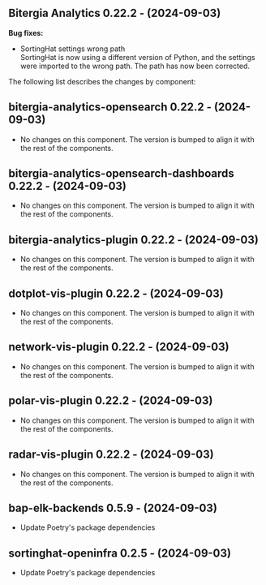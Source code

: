 ## Bitergia Analytics 0.22.2 - (2024-09-03)

**Bug fixes:**

 * SortingHat settings wrong path\
   SortingHat is now using a different version of Python, and the
   settings were imported to the wrong path. The path has now been
   corrected.

The following list describes the changes by component:

  ## bitergia-analytics-opensearch 0.22.2 - (2024-09-03)
  
  * No changes on this component. The version is bumped to align it
    with the rest of the components.
  ## bitergia-analytics-opensearch-dashboards 0.22.2 - (2024-09-03)
  
  * No changes on this component. The version is bumped to align it
    with the rest of the components.
  ## bitergia-analytics-plugin 0.22.2 - (2024-09-03)
  
  * No changes on this component. The version is bumped to align it
    with the rest of the components.
  ## dotplot-vis-plugin 0.22.2 - (2024-09-03)
  
  * No changes on this component. The version is bumped to align it
    with the rest of the components.
  ## network-vis-plugin 0.22.2 - (2024-09-03)
  
  * No changes on this component. The version is bumped to align it
    with the rest of the components.
  ## polar-vis-plugin 0.22.2 - (2024-09-03)
  
  * No changes on this component. The version is bumped to align it
    with the rest of the components.
  ## radar-vis-plugin 0.22.2 - (2024-09-03)
  
  * No changes on this component. The version is bumped to align it
    with the rest of the components.



  ## bap-elk-backends 0.5.9 - (2024-09-03)
  
  * Update Poetry's package dependencies
  ## sortinghat-openinfra 0.2.5 - (2024-09-03)
  
  * Update Poetry's package dependencies
